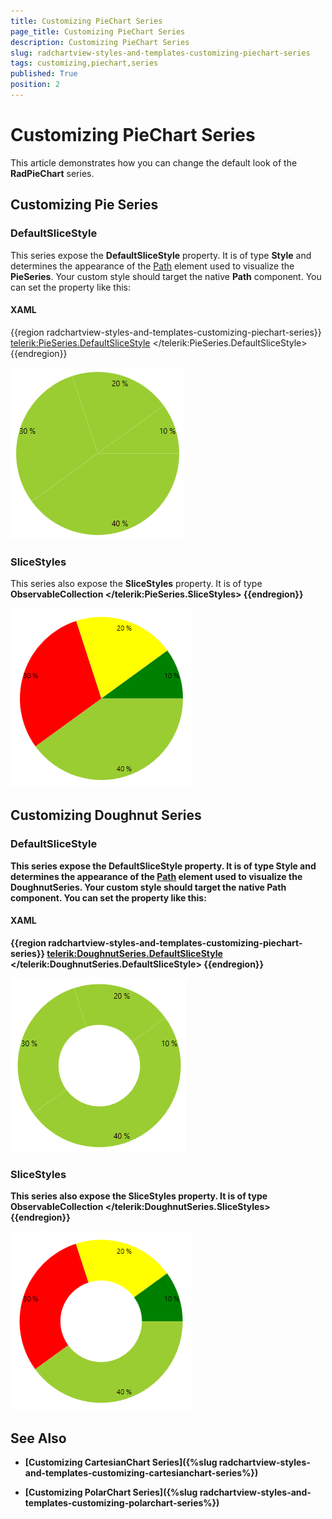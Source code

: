 ```yaml
---
title: Customizing PieChart Series
page_title: Customizing PieChart Series
description: Customizing PieChart Series
slug: radchartview-styles-and-templates-customizing-piechart-series
tags: customizing,piechart,series
published: True
position: 2
---
```


# Customizing PieChart Series



This article demonstrates how you can change the default look of the __RadPieChart__ series.
      

## Customizing Pie Series

### DefaultSliceStyle

This series expose the __DefaultSliceStyle__ property. It is of type __Style__ and determines the appearance of the [Path](http://msdn.microsoft.com/en-us/library/system.windows.shapes.path(v=vs.110).aspx) element used to visualize the __PieSeries__. Your custom style should target the native __Path__ component. You can set the property like this:
#### XAML
{{region radchartview-styles-and-templates-customizing-piechart-series}}
    <telerik:PieSeries.DefaultSliceStyle>
      <Style TargetType="Path">
          <Setter Property="Fill" Value="YellowGreen"/>
      </Style>
    </telerik:PieSeries.DefaultSliceStyle>
{{endregion}}

![radchartview-styles-and-templates-Pie Series-defaultvisualstyle](images/radchartview-styles-and-templates-PieSeries-defaultvisualstyle.png)

### SliceStyles

This series also expose the __SliceStyles__ property. It is of type __ObservableCollection<Style>__ and gets or sets a collection of styles that will be consecutively applied on all slices of the __PieSeries__. This means that if you have more slices than Styles defined, the RadPieChart will repeatedly apply the collection so that the number of the applied styles equals the number of the slices. You can define the collection in XAML like this:
            
#### XAML
{{region radchartview-styles-and-templates-customizing-piechart-series}}	
    <telerik:PieSeries.SliceStyles>
        <Style TargetType="Path">
          <Setter Property="Fill" Value="YellowGreen"/>
        </Style>
        <Style TargetType="Path">
          <Setter Property="Fill" Value="Red"/>
        </Style>
        <Style TargetType="Path">
          <Setter Property="Fill" Value="Yellow"/>
        </Style>
        <Style TargetType="Path">
          <Setter Property="Fill" Value="Green"/>
        </Style>
    </telerik:PieSeries.SliceStyles>
{{endregion}}

![radchartview-styles-and-templates-Pie Series-Slice Styles](images/radchartview-styles-and-templates-PieSeries-SliceStyles.png)

## Customizing Doughnut Series

### DefaultSliceStyle

This series expose the __DefaultSliceStyle__ property. It is of type __Style__ and determines the appearance of the [Path](http://msdn.microsoft.com/en-us/library/system.windows.shapes.path(v=vs.110).aspx) element used to visualize the __DoughnutSeries__. Your custom style should target the native __Path__ component. You can set the property like this:
            
#### XAML
{{region radchartview-styles-and-templates-customizing-piechart-series}}
    <telerik:DoughnutSeries.DefaultSliceStyle>
      <Style TargetType="Path">
          <Setter Property="Fill" Value="YellowGreen"/>
      </Style>
    </telerik:DoughnutSeries.DefaultSliceStyle>
{{endregion}}

![radchartview-styles-and-templates-Doughnut Series-defaultvisualstyle](images/radchartview-styles-and-templates-DoughnutSeries-defaultvisualstyle.png)

### SliceStyles

This series also expose the __SliceStyles__ property. It is of type __ObservableCollection<Style>__ and gets or sets a collection of styles that will be consecutively applied on all slices of the __PieSeries__ This means that if you have more slices than Styles defined, the RadPieChart will repeatedly apply the collection so that the number of the applied styles equals the number of the slices. You can define it like this:
            
#### XAML
{{region radchartview-styles-and-templates-customizing-piechart-series}}
    <telerik:DoughnutSeries.SliceStyles>
      <Style TargetType="Path">
          <Setter Property="Fill" Value="YellowGreen"/>
      </Style>
      <Style TargetType="Path">
          <Setter Property="Fill" Value="Red"/>
      </Style>
      <Style TargetType="Path">
          <Setter Property="Fill" Value="Yellow"/>
      </Style>
      <Style TargetType="Path">
          <Setter Property="Fill" Value="Green"/>
      </Style>
    </telerik:DoughnutSeries.SliceStyles>
{{endregion}}

![radchartview-styles-and-templates-Doughnut Series-Slice Styles](images/radchartview-styles-and-templates-DoughnutSeries-SliceStyles.png)

## See Also

 * [Customizing CartesianChart Series]({%slug radchartview-styles-and-templates-customizing-cartesianchart-series%})

 * [Customizing PolarChart Series]({%slug radchartview-styles-and-templates-customizing-polarchart-series%})
